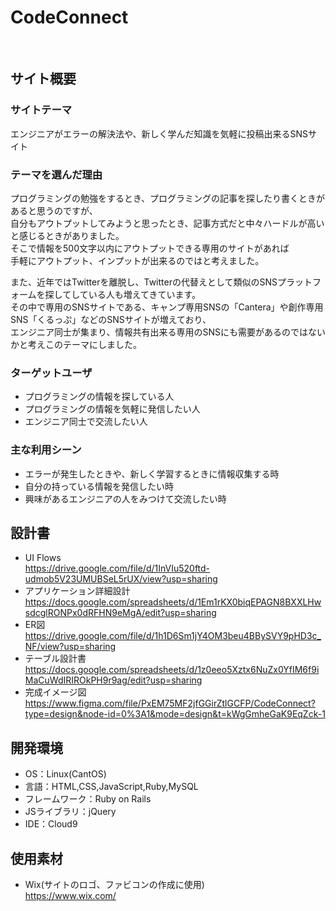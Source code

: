 <!--tesu-->
# CodeConnect
​
## サイト概要
### サイトテーマ
<!--何を『目的』とし、どのような『分類』なのかを簡潔に書く-->
​エンジニアがエラーの解決法や、新しく学んだ知識を気軽に投稿出来るSNSサイト
### テーマを選んだ理由
<!--なぜこのようなテーマにしたかを説明する-->
 プログラミングの勉強をするとき、プログラミングの記事を探したり書くときがあると思うのですが、<br>
 自分もアウトプットしてみようと思ったとき、記事方式だと中々ハードルが高いと感じるときがありました。<br>
 そこで情報を500文字以内にアウトプットできる専用のサイトがあれば<br>
 手軽にアウトプット、インプットが出来るのではと考えました。<br>

 また、近年ではTwitterを離脱し、Twitterの代替えとして類似のSNSプラットフォームを探してしている人も増えてきています。<br>
 その中で専用のSNSサイトである、キャンプ専用SNSの「Cantera」や創作専用SNS「くるっぷ」などのSNSサイトが増えており、<br>
 エンジニア同士が集まり、情報共有出来る専用のSNSにも需要があるのではないかと考えこのテーマにしました。

### ターゲットユーザ
<!--誰に使ってもらうかを具体的に記載する-->
- プログラミングの情報を探している人
- プログラミングの情報を気軽に発信したい人
- エンジニア同士で交流したい人

### 主な利用シーン
<!--どのような時に使うのかの状況を記載すること-->
- エラーが発生したときや、新しく学習するときに情報収集する時
- 自分の持っている情報を発信したい時
- 興味があるエンジニアの人をみつけて交流したい時

## 設計書
<!--テーマを設定・提出する時点では不要です-->
- UI Flows <br>
https://drive.google.com/file/d/1InVIu520ftd-udmob5V23UMUBSeL5rUX/view?usp=sharing
- アプリケーション詳細設計<br>
https://docs.google.com/spreadsheets/d/1Em1rKX0biqEPAGN8BXXLHwsdcglRONPx0dRFHN9eMgA/edit?usp=sharing
- ER図<br>
https://drive.google.com/file/d/1h1D6Sm1jY4OM3beu4BBySVY9pHD3c_NF/view?usp=sharing
- テーブル設計書<br>
https://docs.google.com/spreadsheets/d/1z0eeo5Xztx6NuZx0YfIM6f9iMaCuWdIRIROkPH9r9ag/edit?usp=sharing
- 完成イメージ図 <br>
https://www.figma.com/file/PxEM75MF2jfGGirZtlGCFP/CodeConnect?type=design&node-id=0%3A1&mode=design&t=kWgGmheGaK9EqZck-1
## 開発環境
- OS：Linux(CantOS)
- 言語：HTML,CSS,JavaScript,Ruby,MySQL
- フレームワーク：Ruby on Rails
- JSライブラリ：jQuery
- IDE：Cloud9
​
## 使用素材
- Wix(サイトのロゴ、ファビコンの作成に使用)<br>
https://www.wix.com/